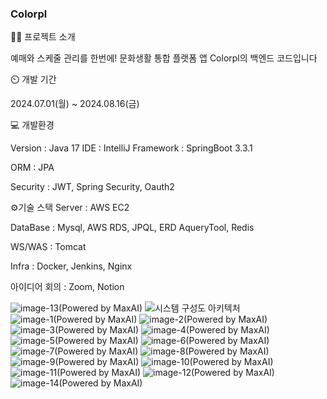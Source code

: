 ### Colorpl
👨‍🏫 프로젝트 소개

예매와 스케줄 관리를 한번에! 문화생활 통합 플랫폼 앱 Colorpl의 백엔드 코드입니다

⏲️ 개발 기간

2024.07.01(월) ~ 2024.08.16(금)

💻 개발환경

Version : Java 17 IDE : IntelliJ Framework : SpringBoot 3.3.1

ORM : JPA

Security : JWT, Spring Security, Oauth2


⚙️기술 스택
Server : AWS EC2

DataBase : Mysql, AWS RDS, JPQL, ERD AqueryTool, Redis

WS/WAS : Tomcat

Infra : Docker, Jenkins, Nginx

아이디어 회의 : Zoom, Notion

![image-13(Powered by MaxAI)](https://github.com/user-attachments/assets/47c326f4-ad64-4ab7-baa9-e7ddad9fdbf0)
![시스템 구성도 아키텍처](https://github.com/user-attachments/assets/7def5b92-d1df-4789-8400-53e948ce0367)
![image-1(Powered by MaxAI)](https://github.com/user-attachments/assets/8904503a-3873-4211-b4d8-72c824ea8a9a)
![image-2(Powered by MaxAI)](https://github.com/user-attachments/assets/a2e96ff2-7557-465b-8142-09d0022fc58d)
![image-3(Powered by MaxAI)](https://github.com/user-attachments/assets/3f19d1bd-c28e-4cb5-836a-4d5ad0617efc)
![image-4(Powered by MaxAI)](https://github.com/user-attachments/assets/f9e58ff3-47be-45bf-85fa-7c3425a5f391)
![image-5(Powered by MaxAI)](https://github.com/user-attachments/assets/bb94ea5f-b72a-4b5d-b033-6adc2999b137)
![image-6(Powered by MaxAI)](https://github.com/user-attachments/assets/df224e1c-139b-4f12-a876-7523fcc4613b)
![image-7(Powered by MaxAI)](https://github.com/user-attachments/assets/c953f466-497d-478c-a45c-503ccaf4128e)
![image-8(Powered by MaxAI)](https://github.com/user-attachments/assets/cf55dabc-e533-4fd4-9f91-e06289ed752f)
![image-9(Powered by MaxAI)](https://github.com/user-attachments/assets/1a974272-944d-406c-8956-aa8cd52f95aa)
![image-10(Powered by MaxAI)](https://github.com/user-attachments/assets/3d0e1644-4b25-47d7-95cf-d879fabbffab)
![image-11(Powered by MaxAI)](https://github.com/user-attachments/assets/7171ca7d-7141-4973-bc95-e5d136dd3c53)
![image-12(Powered by MaxAI)](https://github.com/user-attachments/assets/0e20964f-2c22-472b-b733-56ca539c9a57)
![image-14(Powered by MaxAI)](https://github.com/user-attachments/assets/3c8e6eff-e921-4f74-a937-fd7400c3f131)
